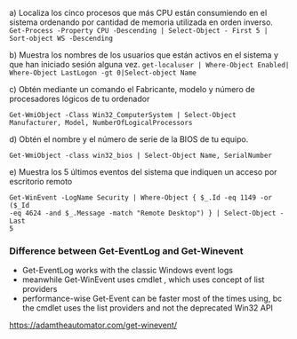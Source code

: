 a) Localiza los cinco procesos que más CPU están consumiendo en el
sistema ordenando por cantidad de memoria utilizada en orden inverso.
```Get-Process -Property CPU -Descending | Select-Object - First 5 | Sort-object WS -Descending```


b) Muestra los nombres de los usuarios que están activos en el sistema
y que han iniciado sesión alguna vez.
```get-localuser | Where-Object Enabled| Where-Object LastLogon -gt 0|Select-object Name```

c) Obtén mediante un comando el Fabricante, modelo y número de procesadores lógicos de tu ordenador
```
Get-WmiObject -Class Win32_ComputerSystem | Select-Object
Manufacturer, Model, NumberOfLogicalProcessors
```

d) Obtén el nombre y el número de serie de la BIOS de tu equipo.
```
Get-WmiObject -class win32_bios | Select-Object Name, SerialNumber
```

e) Muestra los 5 últimos eventos del sistema que indiquen un acceso por escritorio remoto
```
Get-WinEvent -LogName Security | Where-Object { $_.Id -eq 1149 -or ($_Id
-eq 4624 -and $_.Message -match "Remote Desktop") } | Select-Object -Last
5
```



### Difference between Get-EventLog and Get-Winevent 
- Get-EventLog works with the classic Windows event logs
- meanwhile Get-WinEvent uses cmdlet , which uses concept of list providers
- performance-wise Get-Event can be faster most of the times using, bc the cmdlet uses the list providers and not the deprecated Win32 API


https://adamtheautomator.com/get-winevent/